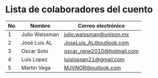 # Lista de colaboradores del cuento

| No.  |  Nombre                  |  Correo electrónico                       |
|------|--------------------------|-------------------------------------------|
| 1    | Julio Waissman           | julio.waissman@unison.mx                  |
| 2    | José Luis AL             | JoseLuis_AL@outlook.com                   |
| 3    | Oscar Soto               | oscar_rene2010@hotmail.com                |
| 4    | Luis Lopez               | luislopsan21@gmail.com                    |
| 5    | Martin Vega              | MJVNOR@outlook.com                        |

